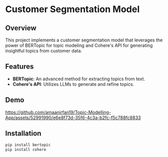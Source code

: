 # Customer Segmentation Model

## Overview
This project implements a customer segmentation model that leverages the power of BERTopic for topic modeling and Cohere's API for generating insightful topics from customer data.

## Features
- **BERTopic**: An advanced method for extracting topics from text.
- **Cohere's API**: Utilizes LLMs to generate and refine topics.

## Demo
https://github.com/amaanirfan19/Topic-Modelling-App/assets/52991990/e6e8f73d-35f6-4c3a-b2fc-f5c788fc8833

## Installation

```bash
pip install bertopic
pip install cohere
```




